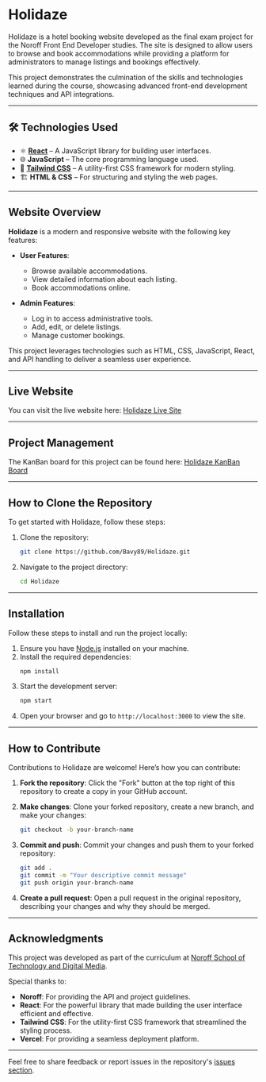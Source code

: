 # Holidaze

Holidaze is a hotel booking website developed as the final exam project for the Noroff Front End Developer studies. The site is designed to allow users to browse and book accommodations while providing a platform for administrators to manage listings and bookings effectively.

This project demonstrates the culmination of the skills and technologies learned during the course, showcasing advanced front-end development techniques and API integrations.

---

## 🛠️ Technologies Used

- ⚛️ **[React](https://reactjs.org/)** – A JavaScript library for building user interfaces.
- 🌐 **JavaScript** – The core programming language used.
- 🎨 **[Tailwind CSS](https://tailwindcss.com/)** – A utility-first CSS framework for modern styling.
- 🏗️ **HTML & CSS** – For structuring and styling the web pages.

---

## Website Overview

**Holidaze** is a modern and responsive website with the following key features:

- **User Features**:
  - Browse available accommodations.
  - View detailed information about each listing.
  - Book accommodations online.

- **Admin Features**:
  - Log in to access administrative tools.
  - Add, edit, or delete listings.
  - Manage customer bookings.

This project leverages technologies such as HTML, CSS, JavaScript, React, and API handling to deliver a seamless user experience.

---

## Live Website

You can visit the live website here: [Holidaze Live Site](https://holidazebaveado.netlify.app/)

---

## Project Management

The KanBan board for this project can be found here: [Holidaze KanBan Board](https://github.com/users/Bavy89/projects/1)

---

## How to Clone the Repository

To get started with Holidaze, follow these steps:

1. Clone the repository:
   ```bash
   git clone https://github.com/Bavy89/Holidaze.git
   ```

2. Navigate to the project directory:
   ```bash
   cd Holidaze
   ```

---

## Installation

Follow these steps to install and run the project locally:

1. Ensure you have [Node.js](https://nodejs.org/) installed on your machine.
2. Install the required dependencies:
   ```bash
   npm install
   ```
3. Start the development server:
   ```bash
   npm start
   ```
4. Open your browser and go to `http://localhost:3000` to view the site.

---

## How to Contribute

Contributions to Holidaze are welcome! Here’s how you can contribute:

1. **Fork the repository**:
   Click the "Fork" button at the top right of this repository to create a copy in your GitHub account.

2. **Make changes**:
   Clone your forked repository, create a new branch, and make your changes:
   ```bash
   git checkout -b your-branch-name
   ```

3. **Commit and push**:
   Commit your changes and push them to your forked repository:
   ```bash
   git add .
   git commit -m "Your descriptive commit message"
   git push origin your-branch-name
   ```

4. **Create a pull request**:
   Open a pull request in the original repository, describing your changes and why they should be merged.

---

## Acknowledgments

This project was developed as part of the curriculum at [Noroff School of Technology and Digital Media](https://www.noroff.no/).

Special thanks to:

- **Noroff**: For providing the API and project guidelines.
- **React**: For the powerful library that made building the user interface efficient and effective.
- **Tailwind CSS**: For the utility-first CSS framework that streamlined the styling process.
- **Vercel**: For providing a seamless deployment platform.

---

Feel free to share feedback or report issues in the repository's [issues section](https://github.com/Bavy89/Holidaze/issues).

